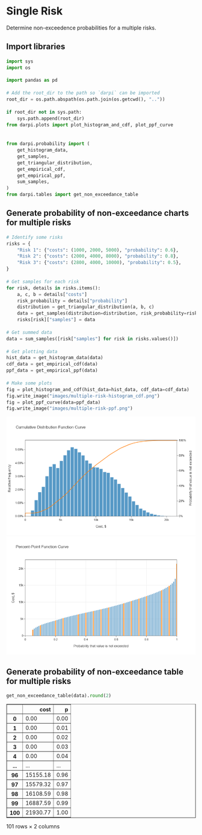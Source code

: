 # Single Risk

Determine non-exceedence probabilities for a multiple risks.

## Import libraries


```python
import sys
import os

import pandas as pd

# Add the root_dir to the path so `darpi` can be imported
root_dir = os.path.abspath(os.path.join(os.getcwd(), ".."))

if root_dir not in sys.path:
    sys.path.append(root_dir)
from darpi.plots import plot_histogram_and_cdf, plot_ppf_curve


from darpi.probability import (
    get_histogram_data,
    get_samples,
    get_triangular_distribution,
    get_empirical_cdf,
    get_empirical_ppf,
    sum_samples,
)
from darpi.tables import get_non_exceedance_table
```

## Generate probability of non-exceedance charts for multiple risks


```python
# Identify some risks
risks = {
    "Risk 1": {"costs": (1000, 2000, 5000), "probability": 0.6},
    "Risk 2": {"costs": (2000, 4000, 8000), "probability": 0.8},
    "Risk 3": {"costs": (2800, 4000, 10000), "probability": 0.5},
}

# Get samples for each risk
for risk, details in risks.items():
    a, c, b = details["costs"]
    risk_probability = details["probability"]
    distribution = get_triangular_distribution(a, b, c)
    data = get_samples(distribution=distribution, risk_probability=risk_probability)
    risks[risk]["samples"] = data

# Get summed data
data = sum_samples([risk["samples"] for risk in risks.values()])

# Get plotting data
hist_data = get_histogram_data(data)
cdf_data = get_empirical_cdf(data)
ppf_data = get_empirical_ppf(data)

# Make some plots
fig = plot_histogram_and_cdf(hist_data=hist_data, cdf_data=cdf_data)
fig.write_image("images/multiple-risk-histogram_cdf.png")
fig = plot_ppf_curve(data=ppf_data)
fig.write_image("images/multiple-risk-ppf.png")
```

![histogram_cdf](images/multiple-risk-histogram_cdf.png)
![ppf](images/multiple-risk-ppf.png)

## Generate probability of non-exceedance table for multiple risks


```python
get_non_exceedance_table(data).round(2)
```




<div>
<style scoped>
    .dataframe tbody tr th:only-of-type {
        vertical-align: middle;
    }

    .dataframe tbody tr th {
        vertical-align: top;
    }

    .dataframe thead th {
        text-align: right;
    }
</style>
<table border="1" class="dataframe">
  <thead>
    <tr style="text-align: right;">
      <th></th>
      <th>cost</th>
      <th>p</th>
    </tr>
  </thead>
  <tbody>
    <tr>
      <th>0</th>
      <td>0.00</td>
      <td>0.00</td>
    </tr>
    <tr>
      <th>1</th>
      <td>0.00</td>
      <td>0.01</td>
    </tr>
    <tr>
      <th>2</th>
      <td>0.00</td>
      <td>0.02</td>
    </tr>
    <tr>
      <th>3</th>
      <td>0.00</td>
      <td>0.03</td>
    </tr>
    <tr>
      <th>4</th>
      <td>0.00</td>
      <td>0.04</td>
    </tr>
    <tr>
      <th>...</th>
      <td>...</td>
      <td>...</td>
    </tr>
    <tr>
      <th>96</th>
      <td>15155.18</td>
      <td>0.96</td>
    </tr>
    <tr>
      <th>97</th>
      <td>15579.32</td>
      <td>0.97</td>
    </tr>
    <tr>
      <th>98</th>
      <td>16108.59</td>
      <td>0.98</td>
    </tr>
    <tr>
      <th>99</th>
      <td>16887.59</td>
      <td>0.99</td>
    </tr>
    <tr>
      <th>100</th>
      <td>21930.77</td>
      <td>1.00</td>
    </tr>
  </tbody>
</table>
<p>101 rows × 2 columns</p>
</div>


